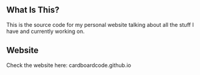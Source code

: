 ## **What Is This?**

This is the source code for my personal website talking about all the stuff I have and currently working on.

## **Website**

Check the website here: cardboardcode.github.io
